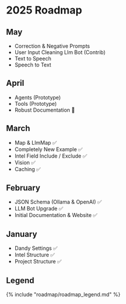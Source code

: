 # 2025 Roadmap

## May

- Correction & Negative Prompts
- User Input Cleaning Llm Bot (Contrib)
- Text to Speech
- Speech to Text

## April

- Agents (Prototype)
- Tools (Prototype)
- Robust Documentation 🚧

## March

- Map & LlmMap ✅
- Completely New Example ✅
- Intel Field Include / Exclude ✅
- Vision ✅
- Caching ✅

## February

- JSON Schema (Ollama & OpenAI) ✅
- LLM Bot Upgrade ✅
- Initial Documentation & Website ✅

## January

- Dandy Settings ✅
- Intel Structure ✅
- Project Structure ✅

## Legend

{% include "roadmap/roadmap_legend.md" %}